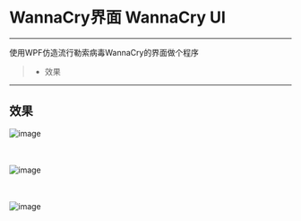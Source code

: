 # WannaCry界面 	WannaCry UI
------

使用WPF仿造流行勒索病毒WannaCry的界面做个程序
> * 效果


------
## 效果
![image](https://github.com/luguanxing/Win32-Programming/blob/master/30-WannaCry%E7%95%8C%E9%9D%A2/pictures/WannaCry.gif?raw=true)
<br><br><br>

![image](https://github.com/luguanxing/Win32-Programming/blob/master/30-WannaCry%E7%95%8C%E9%9D%A2/pictures/en.jpg?raw=true)
<br><br><br>

![image](https://github.com/luguanxing/Win32-Programming/blob/master/30-WannaCry%E7%95%8C%E9%9D%A2/pictures/cn.jpg?raw=true)
<br><br><br>







